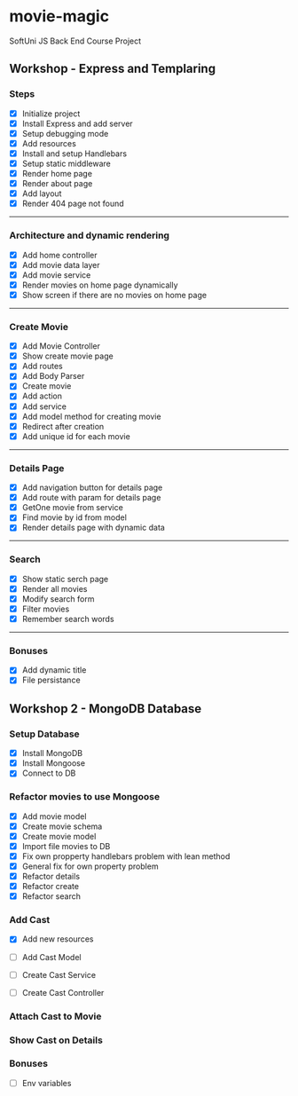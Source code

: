 # movie-magic
SoftUni JS Back End Course Project

## Workshop - Express and Templaring

### Steps
 - [x] Initialize project
 - [x] Install Express and add server
 - [x] Setup debugging mode
 - [x] Add resources
 - [x] Install and setup Handlebars
 - [x] Setup static middleware
 - [x] Render home page
 - [x] Render about page
 - [x] Add layout
 - [x] Render 404 page not found
 ---
 ### Architecture and dynamic rendering
 - [x] Add home controller
 - [x] Add movie data layer
 - [x] Add movie service
 - [x] Render movies on home page dynamically
 - [x] Show screen if there are no movies on home page
 ---
 ### Create Movie
 - [x] Add Movie Controller
 - [x] Show create movie page
 - [x] Add routes
 - [x] Add Body Parser
 - [x] Create movie
  - [x] Add action
  - [x] Add service
  - [x] Add model method for creating movie
 - [x] Redirect after creation
 - [x] Add unique id for each movie
 ---
 ### Details Page
 - [x] Add navigation button for details page
 - [x] Add route with param for details page
 - [x] GetOne movie from service
 - [x] Find movie by id from model
 - [x] Render details page with dynamic data
 ---
 ### Search
 - [x] Show static serch page
 - [x] Render all movies
 - [x] Modify search form
 - [x] Filter movies
 - [x] Remember search words
 ---
### Bonuses
 - [x] Add dynamic title
 - [x] File persistance

## Workshop 2 - MongoDB Database

### Setup Database
 - [x] Install MongoDB
 - [x] Install Mongoose
 - [x] Connect to DB
 
 ### Refactor movies to use Mongoose
 - [x] Add movie model
  - [x] Create movie schema
  - [x] Create movie model
 - [x] Import file movies to DB
 - [X] Fix own propperty handlebars problem with lean method
 - [x] General fix for own property problem
 - [x] Refactor details
 - [x] Refactor create
 - [x] Refactor search

 ### Add Cast
 - [x] Add new resources
 - [ ] Add Cast Model
 - [ ] Create Cast Service
 - [ ] Create Cast Controller
 
 
 ### Attach Cast to Movie


 ### Show Cast on Details



 ### Bonuses
 - [ ] Env variables